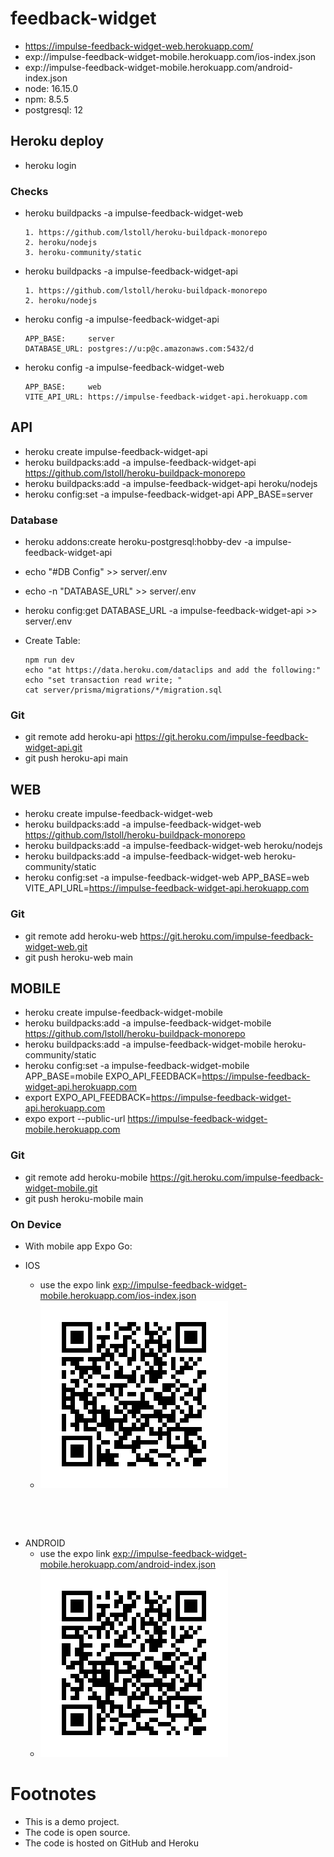 # feedback-widget

* https://impulse-feedback-widget-web.herokuapp.com/
* exp://impulse-feedback-widget-mobile.herokuapp.com/ios-index.json
* exp://impulse-feedback-widget-mobile.herokuapp.com/android-index.json
* node: 16.15.0
* npm: 8.5.5
* postgresql: 12

## Heroku deploy

* heroku login

### Checks
* heroku buildpacks -a impulse-feedback-widget-web
  ```
  1. https://github.com/lstoll/heroku-buildpack-monorepo
  2. heroku/nodejs
  3. heroku-community/static
  ```
* heroku buildpacks -a impulse-feedback-widget-api
  ```
  1. https://github.com/lstoll/heroku-buildpack-monorepo
  2. heroku/nodejs
  ```
* heroku config -a impulse-feedback-widget-api
  ```
  APP_BASE:     server
  DATABASE_URL: postgres://u:p@c.amazonaws.com:5432/d
  ```
* heroku config -a impulse-feedback-widget-web
  ```
  APP_BASE:     web
  VITE_API_URL: https://impulse-feedback-widget-api.herokuapp.com
  ```


## API

* heroku create impulse-feedback-widget-api
* heroku buildpacks:add -a impulse-feedback-widget-api   https://github.com/lstoll/heroku-buildpack-monorepo
* heroku buildpacks:add -a impulse-feedback-widget-api  heroku/nodejs
* heroku config:set -a impulse-feedback-widget-api  APP_BASE=server

### Database

* heroku addons:create heroku-postgresql:hobby-dev -a impulse-feedback-widget-api

* echo "#DB Config" >> server/.env
* echo -n "DATABASE_URL" >> server/.env
 * heroku config:get DATABASE_URL -a impulse-feedback-widget-api >> server/.env

* Create Table:
  ```
  npm run dev
  echo "at https://data.heroku.com/dataclips and add the following:"
  echo "set transaction read write; "
  cat server/prisma/migrations/*/migration.sql
  ```

### Git
* git remote add heroku-api https://git.heroku.com/impulse-feedback-widget-api.git
* git push heroku-api main



## WEB

* heroku create impulse-feedback-widget-web
* heroku buildpacks:add -a impulse-feedback-widget-web https://github.com/lstoll/heroku-buildpack-monorepo
* heroku buildpacks:add -a impulse-feedback-widget-web  heroku/nodejs
* heroku buildpacks:add -a impulse-feedback-widget-web heroku-community/static
* heroku config:set -a impulse-feedback-widget-web  APP_BASE=web VITE_API_URL=https://impulse-feedback-widget-api.herokuapp.com

### Git
* git remote add heroku-web https://git.heroku.com/impulse-feedback-widget-web.git
* git push heroku-web main


## MOBILE

* heroku create impulse-feedback-widget-mobile
* heroku buildpacks:add -a impulse-feedback-widget-mobile https://github.com/lstoll/heroku-buildpack-monorepo
* heroku buildpacks:add -a impulse-feedback-widget-mobile heroku-community/static
* heroku config:set -a impulse-feedback-widget-mobile APP_BASE=mobile EXPO_API_FEEDBACK=https://impulse-feedback-widget-api.herokuapp.com
* export EXPO_API_FEEDBACK=https://impulse-feedback-widget-api.herokuapp.com
* expo export --public-url https://impulse-feedback-widget-mobile.herokuapp.com

### Git
* git remote add heroku-mobile https://git.heroku.com/impulse-feedback-widget-mobile.git
* git push heroku-mobile main


### On Device

* With mobile app Expo Go:

* IOS
  * use the expo link [exp://impulse-feedback-widget-mobile.herokuapp.com/ios-index.json](exp://impulse-feedback-widget-mobile.herokuapp.com/ios-index.json)
  * ![exp://impulse-feedback-widget-mobile.herokuapp.com/ios-index.json](qr-ios.png)

```




```

* ANDROID
  * use the expo link [exp://impulse-feedback-widget-mobile.herokuapp.com/android-index.json](exp://impulse-feedback-widget-mobile.herokuapp.com/android-index.json)
  * ![exp://impulse-feedback-widget-mobile.herokuapp.com/android-index.json](qr-android.png)


# Footnotes
* This is a demo project.
* The code is open source.
* The code is hosted on GitHub and Heroku
